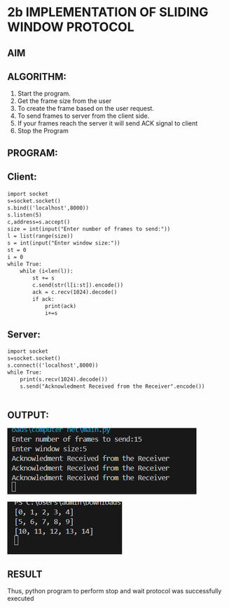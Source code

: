 # 2b IMPLEMENTATION OF SLIDING WINDOW PROTOCOL
## AIM
## ALGORITHM:
1. Start the program.
2. Get the frame size from the user
3. To create the frame based on the user request.
4. To send frames to server from the client side.
5. If your frames reach the server it will send ACK signal to client
6. Stop the Program
## PROGRAM:

## Client:

```
import socket
s=socket.socket()
s.bind(('localhost',8000))
s.listen(5)
c,address=s.accept()
size = int(input("Enter number of frames to send:"))
l = list(range(size))
s = int(input("Enter window size:"))
st = 0
i = 0
while True:
    while (i<len(l)):
        st += s
        c.send(str(l[i:st]).encode())
        ack = c.recv(1024).decode()
        if ack:
            print(ack)
            i+=s
```

## Server:

```
import socket
s=socket.socket()
s.connect(('localhost',8000))
while True:
    print(s.recv(1024).decode())
    s.send("Acknowledment Received from the Receiver".encode())
    
```
## OUTPUT:

![alt text](image.png)

![alt text](image-1.png)

## RESULT
Thus, python program to perform stop and wait protocol was successfully executed
